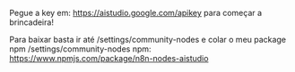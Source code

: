 Pegue a key em: https://aistudio.google.com/apikey para começar a brincadeira!

Para baixar basta ir até /settings/community-nodes e colar o meu package npm /settings/community-nodes npm: https://www.npmjs.com/package/n8n-nodes-aistudio
